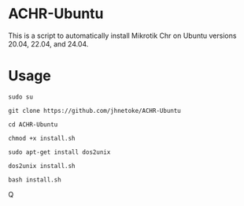 # ACHR-Ubuntu
This is a script to automatically install Mikrotik Chr on Ubuntu versions 20.04, 22.04, and 24.04.

# Usage
```
sudo su
```
```
git clone https://github.com/jhnetoke/ACHR-Ubuntu
```
```
cd ACHR-Ubuntu
```
```
chmod +x install.sh
```
```
sudo apt-get install dos2unix
```
```
dos2unix install.sh
```
```
bash install.sh
```
Q
  
